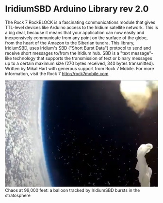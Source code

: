 # IridiumSBD Arduino Library rev 2.0

The Rock 7 RockBLOCK is a fascinating communications module that gives TTL-level devices like Arduino access to the Iridium satellite network.  This is a big deal, because it means that your application can now easily and inexpensively communicate from any point on the surface of the globe, from the heart of the Amazon to the Siberian tundra.
This library, IridiumSBD, uses Iridium's SBD ("Short Burst Data") protocol to send and receive short messages to/from the Iridium hub.  SBD is a "text message"-like technology that supports the transmission of text or binary messages up to a certain maximum size (270 bytes received, 340 bytes transmitted).
Written by Mikal Hart with generous support from Rock 7 Mobile. For more information, visit the Rock 7 <http://rock7mobile.com>.

![Chaos at 99,000 feet: a balloon tracked by IridiumSBD bursts in the stratosphere](image.png)
Chaos at 99,000 feet: a balloon tracked by IridiumSBD bursts in the stratosphere
